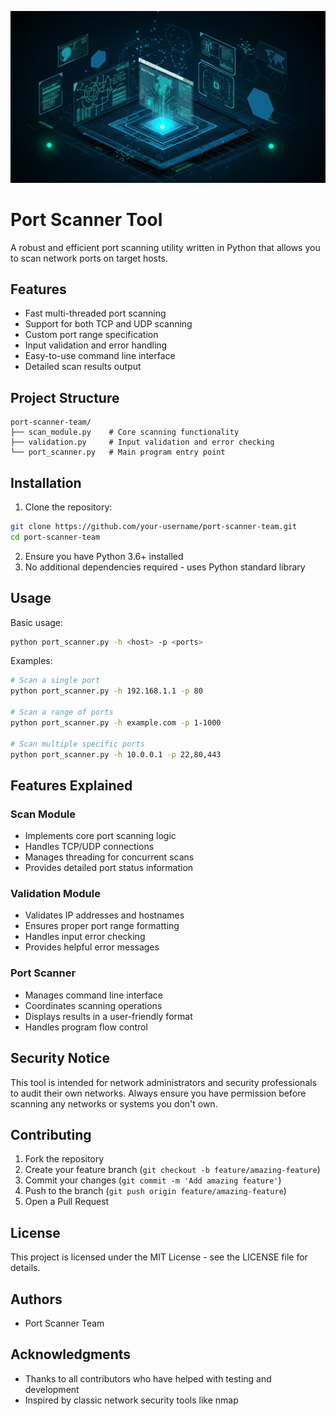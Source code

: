 ![Cybersecurity Illustration](https://raw.githubusercontent.com/GSGSDgggdzez/stactic/main/uploads/Harold_Defree_A_futuristic_cybersecurity-themed_illustration_fea_91e21a5a-36e7-45d2-a1c0-9d7bb35c593a.png)

# Port Scanner Tool

A robust and efficient port scanning utility written in Python that allows you to scan network ports on target hosts.

## Features

- Fast multi-threaded port scanning
- Support for both TCP and UDP scanning
- Custom port range specification
- Input validation and error handling
- Easy-to-use command line interface
- Detailed scan results output

## Project Structure

```
port-scanner-team/
├── scan_module.py    # Core scanning functionality
├── validation.py     # Input validation and error checking
└── port_scanner.py   # Main program entry point
```

## Installation

1. Clone the repository:
```bash
git clone https://github.com/your-username/port-scanner-team.git
cd port-scanner-team
```

2. Ensure you have Python 3.6+ installed
3. No additional dependencies required - uses Python standard library

## Usage

Basic usage:
```bash
python port_scanner.py -h <host> -p <ports>
```

Examples:
```bash
# Scan a single port
python port_scanner.py -h 192.168.1.1 -p 80

# Scan a range of ports
python port_scanner.py -h example.com -p 1-1000

# Scan multiple specific ports
python port_scanner.py -h 10.0.0.1 -p 22,80,443
```

## Features Explained

### Scan Module
- Implements core port scanning logic
- Handles TCP/UDP connections
- Manages threading for concurrent scans
- Provides detailed port status information

### Validation Module
- Validates IP addresses and hostnames
- Ensures proper port range formatting
- Handles input error checking
- Provides helpful error messages

### Port Scanner
- Manages command line interface
- Coordinates scanning operations
- Displays results in a user-friendly format
- Handles program flow control

## Security Notice

This tool is intended for network administrators and security professionals to audit their own networks. Always ensure you have permission before scanning any networks or systems you don't own.

## Contributing

1. Fork the repository
2. Create your feature branch (`git checkout -b feature/amazing-feature`)
3. Commit your changes (`git commit -m 'Add amazing feature'`)
4. Push to the branch (`git push origin feature/amazing-feature`)
5. Open a Pull Request

## License

This project is licensed under the MIT License - see the LICENSE file for details.

## Authors

- Port Scanner Team

## Acknowledgments

- Thanks to all contributors who have helped with testing and development
- Inspired by classic network security tools like nmap
